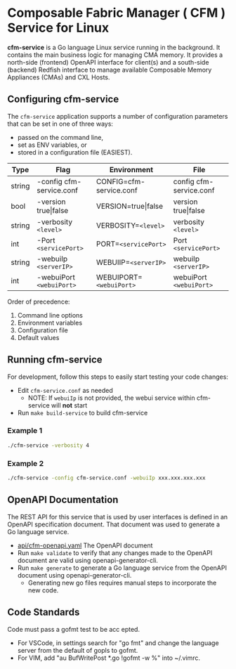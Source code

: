 # Composable Fabric Manager ( CFM ) Service for Linux

**cfm-service** is a Go language Linux service running in the background. It contains the main business logic for managing CMA memory. It provides a north-side (frontend) OpenAPI interface for client(s) and a south-side (backend) Redfish interface to manage available Composable Memory Appliances (CMAs) and CXL Hosts.

## Configuring cfm-service

The `cfm-service` application supports a number of configuration parameters that can be set in one of three ways:

- passed on the command line,
- set as ENV variables, or
- stored in a configuration file (EASIEST).

| Type   | Flag                     | Environment             | File                    |
| ------ | ------------------------ | ----------------------- | ----------------------- |
| string | -config cfm-service.conf | CONFIG=cfm-service.conf | config cfm-service.conf |
| bool   | -version true\|false     | VERSION=true\|false     | version true\|false     |
| string | -verbosity `<level>`     | VERBOSITY=`<level>`     | verbosity `<level>`     |
| int    | -Port `<servicePort>`    | PORT=`<servicePort>`    | Port `<servicePort>`    |
| string | -webuiIp `<serverIP>`    | WEBUIIP=`<serverIP>`    | webuiIp `<serverIP>`    |
| int    | -webuiPort `<webuiPort>` | WEBUIPORT=`<webuiPort>` | webuiPort `<webuiPort>` |

Order of precedence:

1. Command line options
2. Environment variables
3. Configuration file
4. Default values

## Running cfm-service

For development, follow this steps to easily start testing your code changes:

- Edit `cfm-service.conf` as needed
  - NOTE: If `webuiIp` is not provided, the webui service within cfm-service will **not** start
- Run `make build-service` to build cfm-service

### Example 1

```bash
./cfm-service -verbosity 4
```

### Example 2

```bash
./cfm-service -config cfm-service.conf -webuiIp xxx.xxx.xxx.xxx
```

## OpenAPI Documentation

The REST API for this service that is used by user interfaces is defined in an OpenAPI specification document. That document was used to generate a Go language service.

- [api/cfm-openapi.yaml](api/cfm-openapi.yaml) The OpenAPI document
- Run `make validate` to verify that any changes made to the OpenAPI document are valid using openapi-generator-cli.
- Run `make generate` to generate a Go language service from the OpenAPI document using openapi-generator-cli.
  - Generating new go files requires manual steps to incorporate the new code.

## Code Standards

Code must pass a gofmt test to be acc epted.

- For VSCode, in settings search for "go fmt" and change the language server from the default of gopls to gofmt.
- For VIM, add "au BufWritePost \*.go !gofmt -w %" into ~/.vimrc.
